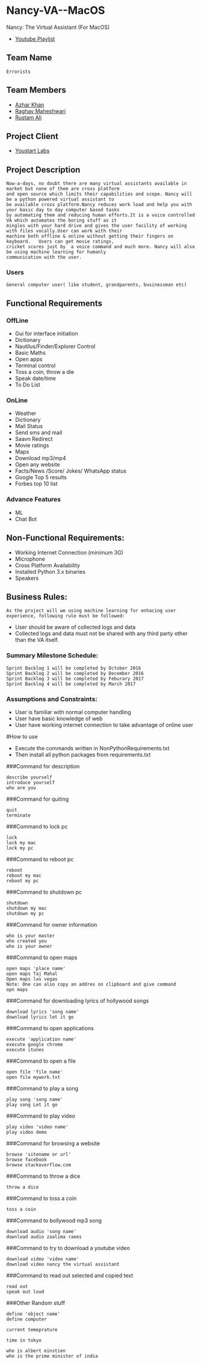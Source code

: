 # Nancy-VA--MacOS
Nancy: The Virtual Assistant (For MacOS)
* [Youtube Playlist](https://www.youtube.com/watch?v=a3FKjVu_iCg&list=PLgye9ZR9-GhhKttmlMajOvYIXtHs-__Xq)

## Team Name
```
Errorists
```
## Team Members
* [Azhar Khan](https://github.com/azharhappy)
* [Raghav Maheshwari](https://github.com/imnobody0396)
* [Rustam Ali](https://github.com/Rustamjadara)

## Project Client
* [Youstart Labs](http://youstartlabs.in)

## Project Description
```
Now-a-days, no doubt there are many virtual assistants available in market but none of them are cross platform 
and open source which limits their capabilities and scope. Nancy will be a python powered virtual assistant to 
be available cross platform.Nancy reduces work load and help you with your basic day to day computer based tasks 
by automating them and reducing human efforts.It is a voice controlled VA which automates the boring stuff as it
mingles with your hard drive and gives the user facility of working with files vocally.User can work with their 
machine both offline & online without getting their fingers on keyboard.   Users can get movie ratings, 
cricket scores just by  a voice command and much more. Nancy will also be using machine learning for humanly
communication with the user.
```

### Users
```
General computer user( like student, grandparents, businessman etc)
```
## Functional Requirements 

### OffLine
* Gui for interface initiation
* Dictionary 
* Nautilus/Finder/Explorer Control
* Basic Maths
* Open apps
* Terminal control
* Toss a coin, throw a die
* Speak date/time
* To Do List

### OnLine
* Weather
* Dictionary
* Mail Status
* Send sms and mail
* Saavn Redirect
* Movie ratings
* Maps
* Download mp3/mp4
* Open any website
* Facts/News /Score/ Jokes/ WhatsApp status
* Google Top 5 results
* Forbes top 10 list

### Advance Features
* ML
* Chat Bot

## Non-Functional Requirements: 
* Working Internet Connection (minimum 3G)
* Microphone
* Cross Platform Availability
* Installed Python 3.x binaries
* Speakers 

## Business Rules:  
```
As the project will we using machine learning for enhacing user experience, following rule must be followed:
```
* User should be aware of collected logs and data
* Collected logs and data must not be shared with any third party other than the VA itself.

### Summary Milestone Schedule:
```
Sprint Backlog 1 will be completed by October 2016
Sprint Backlog 2 will be completed by December 2016
Sprint Backlog 3 will be completed by Feburary 2017
Sprint Backlog 4 will be completed by March 2017
```

### Assumptions and Constraints:
* User is familiar with normal computer handling
* User have basic knowledge of web
* User have working internet connection to take advantage of online user

#How to use
* Execute the commands written in NonPythonRequirements.txt
* Then install all python packages from requirements.txt

###Command for description
```
describe yourself
introduce yourself
who are you
```
###Command for quiting
```
quit
terminate
```
###Command to lock pc
```
lock
lock my mac
lock my pc
```
###Command to reboot pc
```
reboot
reboot my mac
reboot my pc
```
###Command to shutdown pc
```
shutdown
shutdown my mac
shutdown my pc
```
###Command for owner information
```
who is your master
who created you
who is your owner
```
###Command to open maps
```
open maps 'place name'
open maps Taj Mahal
Open maps las vegas
Note: One can also copy an addres on clipboard and give command
opn maps
```
###Command for downloading lyrics of hollywood songs
```
download lyrics 'song name'
download lyrics let it go
```
###Command to open applications
```
execute 'application name'
execute google chrome
execute itunes
```
###Command to open a file
```
open file 'file name'
open file mywork.txt
```
###Command to play a song
```
play song 'song name'
play song Let it go
```
###Command to play video
```
play video 'video name'
play video demo
```
###Command for browsing a website
```
browse 'sitename or url'
browse facebook
browse stackoverflow.com
```
###Command to throw a dice
```
throw a dice
```
###Command to toss a coin
```
toss a coin
```
###Command to bollywood mp3 song
```
download audio 'song name'
download audio zaalima raees
```
###Command to try to download a youtube video
```
download video 'video name'
download video nancy the virtual assistant
```
###Command to read out selected and copied text
```
read out
speak out loud
```
###Other Random stuff
```
define 'object name'
define computer

current temeprature

time in tokyo

who is albert einstien
who is the prime minister of india
```